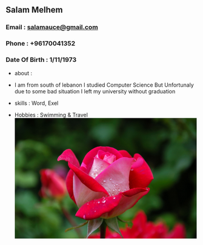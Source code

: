 ## **Salam Melhem**
### Email : salamauce@gmail.com
### Phone : +96170041352
### Date Of Birth : 1/11/1973

* about :
- I am from south of lebanon
I studied Computer Science But Unfortunaly due 
to some bad situation I left my university
without graduation

* skills :
Word, Exel

* Hobbies :
Swimming & Travel
![alt text](bloom-blossom-dew-56866.jpg)